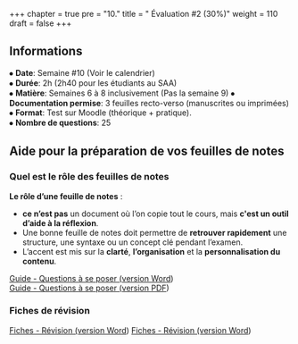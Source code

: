 +++
chapter = true
pre = "10."
title = " Évaluation #2 (30%)"
weight = 110
draft = false
+++


## Informations

⦁ **Date**:			Semaine #10 (Voir le calendrier)   
⦁ **Durée**:			2h (2h40 pour les étudiants au SAA)  
⦁ **Matière**: 		        Semaines 6 à 8 inclusivement (Pas la semaine 9)
⦁ **Documentation permise**: 	3 feuilles recto-verso (manuscrites ou imprimées)  
⦁ **Format**:			Test sur Moodle (théorique + pratique).  
⦁ **Nombre de questions**:	25


## Aide pour la préparation de vos feuilles de notes

### Quel est le rôle des feuilles de notes

**Le rôle d’une feuille de notes** : 
* **ce n’est pas** un document où l’on copie tout le cours, mais **c'est un outil d’aide à la réflexion**. 
* Une bonne feuille de notes doit permettre de **retrouver rapidement** une structure, une syntaxe ou un concept clé pendant l’examen. 
* L’accent est mis sur la **clarté**, **l’organisation** et la **personnalisation du contenu**.

[Guide - Questions à se poser (version Word](./Questions_Feuille_de_notes_Examen2.docx))  
[Guide - Questions à se poser (version PDF](./Questions_Feuille_de_notes_Examen2.pdf))


### Fiches de révision

[Fiches - Révision (version Word](./Fiches_Revision_Examen2.docx))
[Fiches - Révision (version Word](./Fiches_Revisions_Examen2.pdf))
